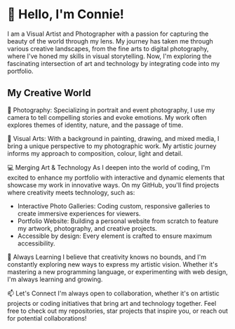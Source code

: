 # 👋 Hello, I'm Connie!

I am a Visual Artist and Photographer with a passion for capturing the beauty of the world through my lens. My journey has taken me through various creative landscapes, from the fine arts to digital photography, where I've honed my skills in visual storytelling. Now, I'm exploring the fascinating intersection of art and technology by integrating code into my portfolio.

## My Creative World
📸 Photography: Specializing in portrait and event photography, I use my camera to tell compelling stories and evoke emotions. My work often explores themes of identity, nature, and the passage of time.

🎨 Visual Arts: With a background in painting, drawing, and mixed media, I bring a unique perspective to my photographic work. My artistic journey informs my approach to composition, colour, light and detail.

💻 Merging Art & Technology
As I deepen into the world of coding, I'm excited to enhance my portfolio with interactive and dynamic elements that showcase my work in innovative ways. On my GitHub, you'll find projects where creativity meets technology, such as:

 - Interactive Photo Galleries: Coding custom, responsive galleries to create immersive experiences for viewers.
 - Portfolio Website: Building a personal website from scratch to feature my artwork, photography, and creative projects.
 - Accessible by design: Every element is crafted to ensure maximum accessibility.

🌱 Always Learning
I believe that creativity knows no bounds, and I'm constantly exploring new ways to express my artistic vision. Whether it's mastering a new programming language, or experimenting with web design, I'm always learning and growing.

📫 Let's Connect
I'm always open to collaboration, whether it's on artistic projects or coding initiatives that bring art and technology together. Feel free to check out my repositories, star projects that inspire you, or reach out for potential collaborations!
